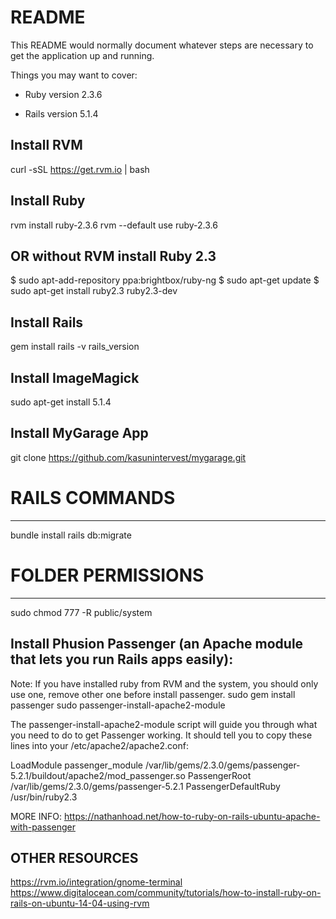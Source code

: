 # README

This README would normally document whatever steps are necessary to get the
application up and running.

Things you may want to cover:

* Ruby version 2.3.6

* Rails version 5.1.4


Install RVM
----------------------------------
curl -sSL https://get.rvm.io | bash


Install Ruby
----------------------------------
rvm install ruby-2.3.6
rvm --default use ruby-2.3.6


OR without RVM install Ruby 2.3
----------------------------------
$ sudo apt-add-repository ppa:brightbox/ruby-ng
$ sudo apt-get update
$ sudo apt-get install ruby2.3 ruby2.3-dev


Install Rails
----------------------------------
gem install rails -v rails_version


Install ImageMagick
----------------------------------
sudo apt-get install 5.1.4


Install MyGarage App
----------------------------------
git clone https://github.com/kasunintervest/mygarage.git


# RAILS COMMANDS
----------------------------------
bundle install
rails db:migrate


# FOLDER PERMISSIONS
----------------------------------
sudo chmod 777 -R public/system


Install Phusion Passenger (an Apache module that lets you run Rails apps easily):
------------------------------------------------------------------------------
Note: If you have installed ruby from RVM and the system, you should only use one, remove other one before install passenger.
sudo gem install passenger
sudo passenger-install-apache2-module

The passenger-install-apache2-module script will guide you through what you need to do to get Passenger working. It
should tell you to copy these lines into your /etc/apache2/apache2.conf:

LoadModule passenger_module /var/lib/gems/2.3.0/gems/passenger-5.2.1/buildout/apache2/mod_passenger.so
<IfModule mod_passenger.c>
 PassengerRoot /var/lib/gems/2.3.0/gems/passenger-5.2.1
 PassengerDefaultRuby /usr/bin/ruby2.3
</IfModule>

MORE INFO: https://nathanhoad.net/how-to-ruby-on-rails-ubuntu-apache-with-passenger


OTHER RESOURCES
-----------------------------
https://rvm.io/integration/gnome-terminal
https://www.digitalocean.com/community/tutorials/how-to-install-ruby-on-rails-on-ubuntu-14-04-using-rvm



